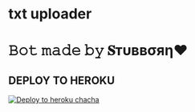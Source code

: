 # txt uploader

# 𝙱𝚘𝚝 𝚖𝚊𝚍𝚎 𝚋𝚢 𝐒тυввσяη❤️


## DEPLOY TO HEROKU


[![Deploy to heroku chacha](https://www.herokucdn.com/deploy/button.svg)](https://dashboard.heroku.com/new?template=https://github.com/pjvip/Classplusvip)
